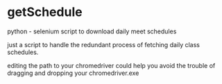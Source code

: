 # getSchedule
python - selenium script to download daily meet schedules

just a script to handle the redundant process of fetching daily class schedules.

editing the path to your chromedriver could help you avoid the trouble of dragging and dropping your chromedriver.exe
